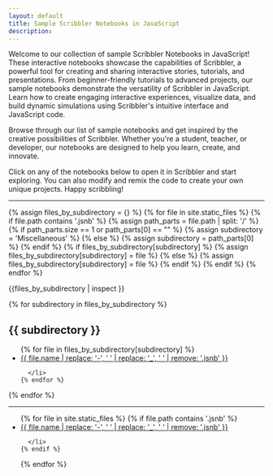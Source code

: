```yaml
---
layout: default
title: Sample Scribbler Notebooks in JavaScript
description: 
---
```

Welcome to our collection of sample Scribbler Notebooks in JavaScript! These interactive notebooks showcase the capabilities of Scribbler, a powerful tool for creating and sharing interactive stories, tutorials, and presentations. From beginner-friendly tutorials to advanced projects, our sample notebooks demonstrate the versatility of Scribbler in JavaScript. Learn how to create engaging interactive experiences, visualize data, and build dynamic simulations using Scribbler's intuitive interface and JavaScript code.

Browse through our list of sample notebooks and get inspired by the creative possibilities of Scribbler. Whether you're a student, teacher, or developer, our notebooks are designed to help you learn, create, and innovate.

Click on any of the notebooks below to open it in Scribbler and start exploring. You can also modify and remix the code to create your own unique projects. Happy scribbling!
<hr>

{% assign files_by_subdirectory = {} %}
{% for file in site.static_files %}
  {% if file.path contains '.jsnb' %}
    {% assign path_parts = file.path | split: '/' %}
    {% if path_parts.size == 1 or path_parts[0] == "" %}
      {% assign subdirectory = 'Miscellaneous' %}
    {% else %}
      {% assign subdirectory = path_parts[0] %}
    {% endif %}
    {% if files_by_subdirectory[subdirectory] %}
      {% assign files_by_subdirectory[subdirectory] = file %}
    {% else %}
      {% assign files_by_subdirectory[subdirectory] = file %}
    {% endif %}
  {% endif %}
{% endfor %}

{{files_by_subdirectory | inspect }}

{% for subdirectory in files_by_subdirectory %}
  <h2>{{ subdirectory }}</h2>
  <ul class="row">
    {% for file in files_by_subdirectory[subdirectory] %}
      <li class="col-md-3 col-sm-6 col-xs-12 mb-4 sampleCard">
        <a href="https://app.scribbler.live/?jsnb=https://examples.scribbler.live{{ file.path }}">{{ file.name | replace: '-', ' ' | replace: '_', ' ' | remove: '.jsnb' }}</a>
     
      </li>
    {% endfor %}
  </ul>
{% endfor %}

<hr>

<ul class="row">
  {% for file in site.static_files %}
    {% if file.path contains '.jsnb' %}
      <li class="col-md-3 col-sm-6 col-xs-12 mb-4 sampleCard">
        <a href="https://app.scribbler.live/?jsnb=https://examples.scribbler.live{{ file.path }}">{{ file.name | replace: '-', ' ' | replace: '_', ' ' | remove: '.jsnb' }}</a>
     
      </li>
    {% endif %}
  {% endfor %}
</ul>
